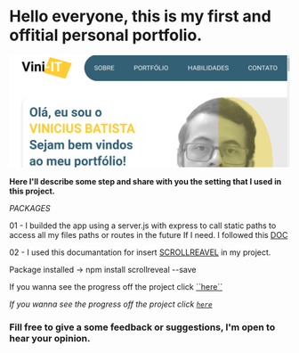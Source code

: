 # Hello everyone, this is my first and offitial personal portfolio.

![Design preview](./public/images/port-git.png)

**Here I'll describe some step and share with you the setting that I used in this project.**

*PACKAGES*

01 - I builded the app using a server.js with express to call static paths to access all my files paths or routes in the future If I need. I followed this <a href="https://expressjs.com/pt-br/starter/static-files.html" target="_blank">DOC</a>

02 - I used this documantation for insert [SCROLLREAVEL](https://scrollrevealjs.org/guide/hello-world.html) in my project.

Package installed -> npm install scrollreveal --save


<p>If you wanna see the progress off the project click <a href="http://vini-it-portfolio.vercel.app/" target="_blank" rel="noopener noreferrer">``here``</a></p>


*If you wanna see the progress off the project click <a href="http://vini-it-portfolio.vercel.app/" target="_blank" rel="noopener noreferrer">``here``</a>*

### Fill free to give a some feedback or suggestions, I'm open to hear your opinion.
